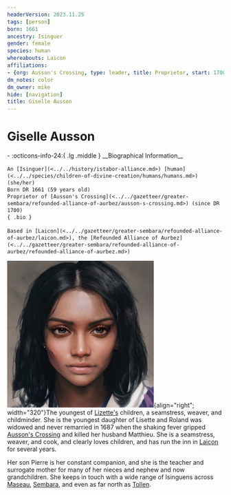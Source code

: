 ```yaml
---
headerVersion: 2023.11.25
tags: [person]
born: 1661
ancestry: Isinguer
gender: female
species: human
whereabouts: Laicon
affiliations:
- {org: Ausson's Crossing, type: leader, title: Proprietor, start: 1700}
dm_notes: color
dm_owner: mike
hide: [navigation]
title: Giselle Ausson
---
```

# Giselle Ausson
<div class="grid cards ext-narrow-margin ext-one-column" markdown>
- :octicons-info-24:{ .lg .middle } __Biographical Information__

    An [Isinguer](<../../history/istabor-alliance.md>) [human](<../../species/children-of-divine-creation/humans/humans.md>) (she/her)  
    Born DR 1661 (59 years old)  
    Proprietor of [Ausson's Crossing](<../../gazetteer/greater-sembara/refounded-alliance-of-aurbez/ausson-s-crossing.md>) (since DR 1700)  
    { .bio }

    Based in [Laicon](<../../gazetteer/greater-sembara/refounded-alliance-of-aurbez/laicon.md>), the [Refounded Alliance of Aurbez](<../../gazetteer/greater-sembara/refounded-alliance-of-aurbez/refounded-alliance-of-aurbez.md>)
</div>


![Gisele Ausson](../../assets/gisele-ausson.png){align="right"; width="320"}The youngest of [Lizette's](<../maseauns/lizette-ausson.md>) children, a seamstress, weaver, and childminder. She is the youngest daughter of Lisette and Roland was widowed and never remarried in 1687 when the shaking fever gripped [Ausson's Crossing](<../../gazetteer/greater-sembara/refounded-alliance-of-aurbez/ausson-s-crossing.md>) and killed her husband Matthieu. She is a seamstress, weaver, and cook, and clearly loves children, and has run the inn in [Laicon](<../../gazetteer/greater-sembara/refounded-alliance-of-aurbez/laicon.md>) for several years.

Her son Pierre is her constant companion, and she is the teacher and surrogate mother for many of her nieces and nephew and now grandchildren. She keeps in touch with a wide range of Isinguens across [Maseau](<../../gazetteer/greater-sembara/duchy-of-maseau/duchy-of-maseau.md>), [Sembara](<../../gazetteer/greater-sembara/sembara/sembara.md>), and even as far north as [Tollen](<../../gazetteer/western-green-sea/tollen/tollen.md>).